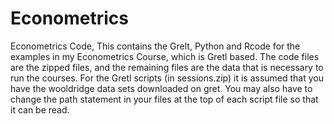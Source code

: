 # Econometrics
Econometrics Code, This contains the Grelt, Python and Rcode for the examples in my Econometrics Course, which is Gretl based. The code files are the zipped files, and the remaining files are the data that is necessary to run the courses. For the Gretl scripts (in sessions.zip) it is assumed that you have the wooldridge data sets downloaded on gret. You may also have to change the path statement in your files at the top of each script file so that it can be read.
